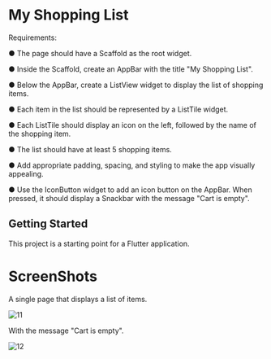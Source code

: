 # My Shopping List

Requirements:

●     The page should have a Scaffold as the root widget.

●     Inside the Scaffold, create an AppBar with the title "My Shopping List".

●     Below the AppBar, create a ListView widget to display the list of shopping items.

●     Each item in the list should be represented by a ListTile widget.

●     Each ListTile should display an icon on the left, followed by the name of the shopping item.

●     The list should have at least 5 shopping items.

●     Add appropriate padding, spacing, and styling to make the app visually appealing.

●     Use the IconButton widget to add an icon button on the AppBar. When pressed, it should display a Snackbar with the message "Cart is empty".

## Getting Started

This project is a starting point for a Flutter application.

# ScreenShots

A single page that displays a list of items.

![11](https://github.com/hamimahamedornab/My-Shopping-List/assets/75578573/010c07b2-cbbd-49b3-9e20-26cf571736fc)

With the message "Cart is empty".

![12](https://github.com/hamimahamedornab/My-Shopping-List/assets/75578573/969cd395-f46a-4164-bdd8-21c8038c03a1)

